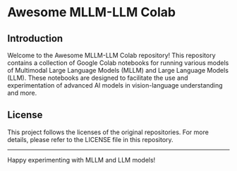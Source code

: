 # Awesome MLLM-LLM Colab

## Introduction

Welcome to the Awesome MLLM-LLM Colab repository! This repository contains a collection of Google Colab notebooks for running various models of Multimodal Large Language Models (MLLM) and Large Language Models (LLM). These notebooks are designed to facilitate the use and experimentation of advanced AI models in vision-language understanding and more.



## License

This project follows the licenses of the original repositories. For more details, please refer to the LICENSE file in this repository.

---

Happy experimenting with MLLM and LLM models!
